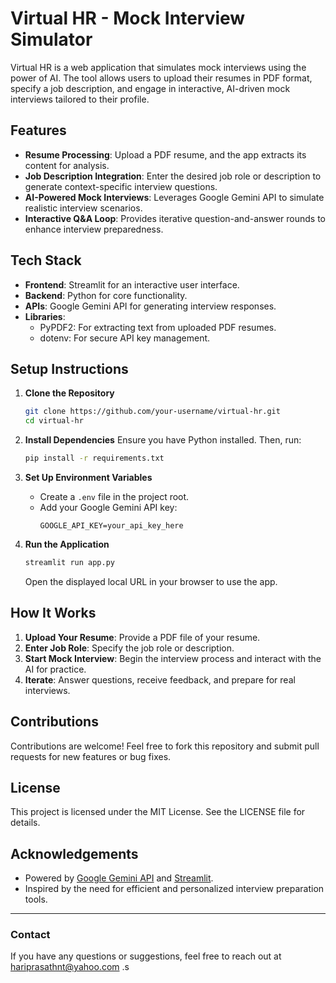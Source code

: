 # Virtual HR - Mock Interview Simulator

Virtual HR is a web application that simulates mock interviews using the power of AI. The tool allows users to upload their resumes in PDF format, specify a job description, and engage in interactive, AI-driven mock interviews tailored to their profile.

## Features

- **Resume Processing**: Upload a PDF resume, and the app extracts its content for analysis.
- **Job Description Integration**: Enter the desired job role or description to generate context-specific interview questions.
- **AI-Powered Mock Interviews**: Leverages Google Gemini API to simulate realistic interview scenarios.
- **Interactive Q&A Loop**: Provides iterative question-and-answer rounds to enhance interview preparedness.

## Tech Stack

- **Frontend**: Streamlit for an interactive user interface.
- **Backend**: Python for core functionality.
- **APIs**: Google Gemini API for generating interview responses.
- **Libraries**:
  - PyPDF2: For extracting text from uploaded PDF resumes.
  - dotenv: For secure API key management.

## Setup Instructions

1. **Clone the Repository**
   ```bash
   git clone https://github.com/your-username/virtual-hr.git
   cd virtual-hr
   ```

2. **Install Dependencies**
   Ensure you have Python installed. Then, run:
   ```bash
   pip install -r requirements.txt
   ```

3. **Set Up Environment Variables**
   - Create a `.env` file in the project root.
   - Add your Google Gemini API key:
     ```
     GOOGLE_API_KEY=your_api_key_here
     ```

4. **Run the Application**
   ```bash
   streamlit run app.py
   ```
   Open the displayed local URL in your browser to use the app.

## How It Works

1. **Upload Your Resume**: Provide a PDF file of your resume.
2. **Enter Job Role**: Specify the job role or description.
3. **Start Mock Interview**: Begin the interview process and interact with the AI for practice.
4. **Iterate**: Answer questions, receive feedback, and prepare for real interviews.

## Contributions

Contributions are welcome! Feel free to fork this repository and submit pull requests for new features or bug fixes.

## License

This project is licensed under the MIT License. See the LICENSE file for details.

## Acknowledgements

- Powered by [Google Gemini API](https://cloud.google.com/generative-ai) and [Streamlit](https://streamlit.io/).
- Inspired by the need for efficient and personalized interview preparation tools.

---

### Contact

If you have any questions or suggestions, feel free to reach out at hariprasathnt@yahoo.com .s

